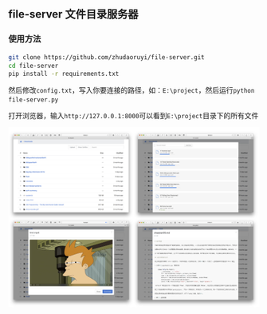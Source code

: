 ## file-server 文件目录服务器

### 使用方法

```bash
git clone https://github.com/zhudaoruyi/file-server.git
cd file-server
pip install -r requirements.txt
```
然后修改`config.txt`，写入你要连接的路径，如：`E:\project`，然后运行`python file-server.py`

打开浏览器，输入`http://127.0.0.1:8000`可以看到`E:\project`目录下的所有文件

![screenshot](screenshot.jpg)
